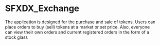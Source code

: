 # SFXDX_Exchange
The application is designed for the purchase and sale of tokens. Users can place orders to buy (sell) tokens at a market or set price. Also, everyone can view their own orders and current registered orders in the form of a stock glass
